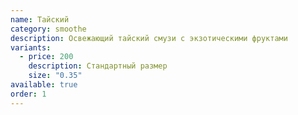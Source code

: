 ```yaml
---
name: Тайский
category: smoothe
description: Освежающий тайский смузи с экзотическими фруктами
variants:
  - price: 200
    description: Стандартный размер
    size: "0.35"
available: true
order: 1
---
```


